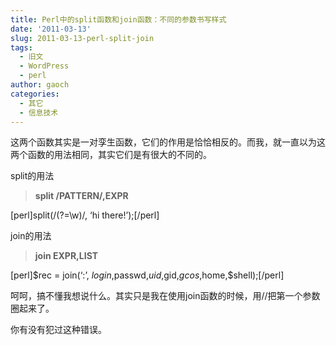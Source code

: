 ```yaml
---
title: Perl中的split函数和join函数：不同的参数书写样式
date: '2011-03-13'
slug: 2011-03-13-perl-split-join
tags:
  - 旧文
  - WordPress
  - perl
author: gaoch
categories:
  - 其它
  - 信息技术
---
```



这两个函数其实是一对孪生函数，它们的作用是恰恰相反的。而我，就一直以为这两个函数的用法相同，其实它们是有很大的不同的。

split的用法

> **split /PATTERN/,EXPR**

\[perl\]split(/(?=\\w)/, ‘hi there!’);\[/perl\]

join的用法

> **join EXPR,LIST**

\[perl\]$rec = join(‘:’,
$login,$passwd,$uid,$gid,$gcos,$home,$shell);\[/perl\]

呵呵，搞不懂我想说什么。其实只是我在使用join函数的时候，用//把第一个参数圈起来了。

你有没有犯过这种错误。
